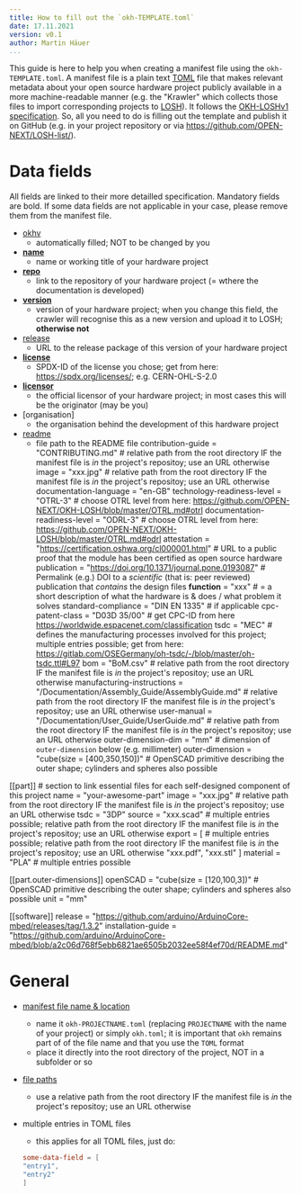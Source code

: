 ```yaml
---
title: How to fill out the `okh-TEMPLATE.toml`
date: 17.11.2021
version: v0.1
author: Martin Häuer
...
```


This guide is here to help you when creating a manifest file using the `okh-TEMPLATE.toml`.
A manifest file is a plain text [TOML](https://toml.io/en/) file that makes relevant metadata about your open source hardware project publicly available in a more machine-readable manner (e.g. the "Krawler" which collects those files to import corresponding projects to [LOSH](losh.opennext.eu)).
It follows the [OKH-LOSHv1 specification]().
So, all you need to do is filling out the template and publish it on GitHub (e.g. in your project repository or via <https://github.com/OPEN-NEXT/LOSH-list/>).

# Data fields

All fields are linked to their more detailled specification.
Mandatory fields are bold.
If some data fields are not applicable in your case, please remove them from the manifest file.

- [okhv](https://github.com/OPEN-NEXT/OKH-LOSH/blob/master/OKH-LOSH.md#for-osh-modules-only)
  - automatically filled; NOT to be changed by you
- **[name](https://github.com/OPEN-NEXT/OKH-LOSH/blob/master/OKH-LOSH.md#metadata-fields-for-osh-modules)**
  - name or working title of your hardware project
- **[repo](https://github.com/OPEN-NEXT/OKH-LOSH/blob/master/OKH-LOSH.md#metadata-fields-for-osh-modules)**
  - link to the repository of your hardware project (= wthere the documentation is developed)
- **[version](https://github.com/OPEN-NEXT/OKH-LOSH/blob/master/OKH-LOSH.md#metadata-fields-for-osh-modules)**
  - version of your hardware project; when you change this field, the crawler will recognise this as a new version and upload it to LOSH; **otherwise not**
- [release](https://github.com/OPEN-NEXT/OKH-LOSH/blob/master/OKH-LOSH.md#metadata-fields-for-osh-modules)
  - URL to the release package of this version of your hardware project
- **[license](https://github.com/OPEN-NEXT/OKH-LOSH/blob/master/OKH-LOSH.md#metadata-fields-for-osh-modules)**
  - SPDX-ID of the license you chose; get from here: <https://spdx.org/licenses/>; e.g. CERN-OHL-S-2.0
- **[licensor](https://github.com/OPEN-NEXT/OKH-LOSH/blob/master/OKH-LOSH.md#metadata-fields-for-osh-modules)**
  - the official licensor of your hardware project; in most cases this will be the originator (may be you)
- [organisation]
  - the organisation behind the development of this hardware project
- [readme](https://github.com/OPEN-NEXT/OKH-LOSH/blob/master/OKH-LOSH.md#metadata-fields-for-osh-modules)
  - file path to the README file
contribution-guide = "CONTRIBUTING.md" # relative path from the root directory IF the manifest file is _in_ the project's repositoy; use an URL otherwise
image = "xxx.jpg" # relative path from the root directory IF the manifest file is _in_ the project's repositoy; use an URL otherwise
documentation-language = "en-GB"
technology-readiness-level = "OTRL-3" # choose OTRL level from here: <https://github.com/OPEN-NEXT/OKH-LOSH/blob/master/OTRL.md#otrl>
documentation-readiness-level = "ODRL-3" # choose OTRL level from here: <https://github.com/OPEN-NEXT/OKH-LOSH/blob/master/OTRL.md#odrl>
attestation = "https://certification.oshwa.org/cl000001.html" # URL to a public proof that the module has been certified as open source hardware
publication = "https://doi.org/10.1371/journal.pone.0193087" # Permalink (e.g.) DOI to a _scientific_ (that is: peer reviewed) publication that _contains_ the design files
**function** = "xxx" # = a short description of what the hardware is & does / what problem it solves
standard-compliance = "DIN EN 1335" # if applicable
cpc-patent-class = "D03D 35/00" # get CPC-ID from here <https://worldwide.espacenet.com/classification>
tsdc = "MEC" # defines the manufacturing processes involved for this project; multiple entries possible; get from here: https://gitlab.com/OSEGermany/oh-tsdc/-/blob/master/oh-tsdc.ttl#L97
bom = "BoM.csv" # relative path from the root directory IF the manifest file is _in_ the project's repositoy; use an URL otherwise
manufacturing-instructions = "/Documentation/Assembly_Guide/AssemblyGuide.md" # relative path from the root directory IF the manifest file is _in_ the project's repositoy; use an URL otherwise
user-manual = "/Documentation/User_Guide/UserGuide.md" # relative path from the root directory IF the manifest file is _in_ the project's repositoy; use an URL otherwise
outer-dimension-dim = "mm" # dimension of `outer-dimension` below (e.g. millimeter)
outer-dimension = "cube(size = [400,350,150])" # OpenSCAD primitive describing the outer shape; cylinders and spheres also possible

[[part]] # section to link essential files for each self-designed component of this project
name = "your-awesome-part"
image = "xxx.jpg" # relative path from the root directory IF the manifest file is _in_ the project's repositoy; use an URL otherwise
tsdc = "3DP"
source = "xxx.scad" # multiple entries possible; relative path from the root directory IF the manifest file is _in_ the project's repositoy; use an URL otherwise
export = [ # multiple entries possible; relative path from the root directory IF the manifest file is _in_ the project's repositoy; use an URL otherwise
  "xxx.pdf",
  "xxx.stl"
]
material = "PLA" # multiple entries possible

[[part.outer-dimensions]]
openSCAD = "cube(size = [120,100,3])" # OpenSCAD primitive describing the outer shape; cylinders and spheres also possible
unit = "mm"

[[software]]
release = "https://github.com/arduino/ArduinoCore-mbed/releases/tag/1.3.2"
installation-guide = "https://github.com/arduino/ArduinoCore-mbed/blob/a2c06d768f5ebb6821ae6505b2032ee58f4ef70d/README.md"

# General

- [manifest file name & location](https://github.com/OPEN-NEXT/OKH-LOSH/blob/master/OKH-LOSH.md#location--naming-convention)
  - name it `okh-PROJECTNAME.toml` (replacing `PROJECTNAME` with the name of your project) or simply `okh.toml`; it is important that `okh` remains part of of the file name and that you use the `TOML` format
  - place it directly into the root directory of the project, NOT in a subfolder or so
- [file paths](https://github.com/OPEN-NEXT/OKH-LOSH/blob/master/OKH-LOSH.md#file-path-conventions)
  - use a relative path from the root directory IF the manifest file is _in_ the project's repositoy; use an URL otherwise
- multiple entries in TOML files
  - this applies for all TOML files, just do:

  ```TOML
  some-data-field = [
  "entry1",
  "entry2"
  ]
  ```
